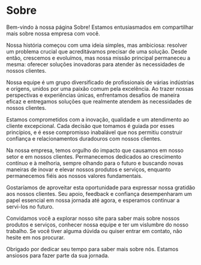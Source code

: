 # Sobre

Bem-vindo à nossa página Sobre! Estamos entusiasmados em compartilhar mais sobre nossa empresa com você.

Nossa história começou com uma ideia simples, mas ambiciosa: resolver um problema crucial que acreditávamos precisar de uma solução. Desde então, crescemos e evoluímos, mas nossa missão principal permaneceu a mesma: oferecer soluções inovadoras para atender às necessidades de nossos clientes.

Nossa equipe é um grupo diversificado de profissionais de várias indústrias e origens, unidos por uma paixão comum pela excelência. Ao trazer nossas perspectivas e experiências únicas, enfrentamos desafios de maneira eficaz e entregamos soluções que realmente atendem às necessidades de nossos clientes.

Estamos comprometidos com a inovação, qualidade e um atendimento ao cliente excepcional. Cada decisão que tomamos é guiada por esses princípios, e é esse compromisso inabalável que nos permitiu construir confiança e relacionamentos duradouros com nossos clientes.

Na nossa empresa, temos orgulho do impacto que causamos em nosso setor e em nossos clientes. Permanecemos dedicados ao crescimento contínuo e à melhoria, sempre olhando para o futuro e buscando novas maneiras de inovar e elevar nossos produtos e serviços, enquanto permanecemos fiéis aos nossos valores fundamentais.

Gostaríamos de aproveitar esta oportunidade para expressar nossa gratidão aos nossos clientes. Seu apoio, feedback e confiança desempenharam um papel essencial em nossa jornada até agora, e esperamos continuar a servi-los no futuro.

Convidamos você a explorar nosso site para saber mais sobre nossos produtos e serviços, conhecer nossa equipe e ter um vislumbre do nosso trabalho. Se você tiver alguma dúvida ou quiser entrar em contato, não hesite em nos procurar.

Obrigado por dedicar seu tempo para saber mais sobre nós. Estamos ansiosos para fazer parte da sua jornada.